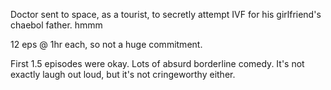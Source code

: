 Doctor sent to space, as a tourist, to secretly attempt IVF for his girlfriend's chaebol father. hmmm

12 eps @ 1hr each, so not a huge commitment.

First 1.5 episodes were okay. Lots of absurd borderline comedy. It's not exactly laugh out loud, but it's not cringeworthy either. 